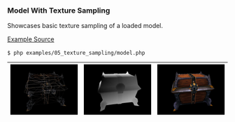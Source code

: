 ### Model With Texture Sampling

Showcases basic texture sampling of a loaded model.

[Example Source](examples/05_texture_sampling/)

```
$ php examples/05_texture_sampling/model.php
```


| ![Model Lines](image_lines.tga.png?raw=true) | ![Model Depth](image_depth.tga.png?raw=true) | ![Model Color](image.tga.jpg?raw=true) |
|---------------------------------------------|---------------------------------------------|---------------------------------------|
